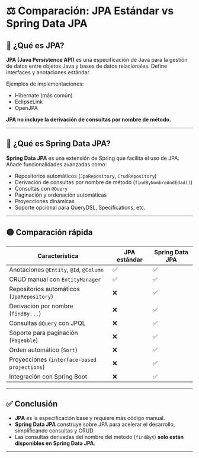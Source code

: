 
# ⚖️ Comparación: JPA Estándar vs Spring Data JPA

## 🧩 ¿Qué es JPA?

**JPA (Java Persistence API)** es una especificación de Java para la gestión de datos entre objetos Java y bases de datos relacionales. Define interfaces y anotaciones estándar.

Ejemplos de implementaciones:
- Hibernate (más común)
- EclipseLink
- OpenJPA

**JPA no incluye la derivación de consultas por nombre de método.**

---

## 🚀 ¿Qué es Spring Data JPA?

**Spring Data JPA** es una extensión de Spring que facilita el uso de JPA. Añade funcionalidades avanzadas como:

- Repositorios automáticos (`JpaRepository`, `CrudRepository`)
- Derivación de consultas por nombre de método (`findByNombreAndEdad()`)
- Consultas con `@Query`
- Paginación y ordenación automáticas
- Proyecciones dinámicas
- Soporte opcional para QueryDSL, Specifications, etc.

---

## 🟡 Comparación rápida

| Característica                             | JPA estándar | Spring Data JPA |
|-------------------------------------------|--------------|------------------|
| Anotaciones `@Entity`, `@Id`, `@Column`   | ✅           | ✅               |
| CRUD manual con `EntityManager`           | ✅           | ✅               |
| Repositorios automáticos (`JpaRepository`) | ❌           | ✅               |
| Derivación por nombre (`findBy...`)       | ❌           | ✅               |
| Consultas `@Query` con JPQL                | ❌           | ✅               |
| Soporte para paginación (`Pageable`)       | ❌           | ✅               |
| Orden automático (`Sort`)                  | ❌           | ✅               |
| Proyecciones (`interface-based projections`)| ❌          | ✅               |
| Integración con Spring Boot                | ❌           | ✅               |

---

## ✅ Conclusión

- **JPA** es la especificación base y requiere más código manual.
- **Spring Data JPA** construye sobre JPA para acelerar el desarrollo, simplificando consultas y CRUD.
- Las consultas derivadas del nombre del método (`findByX`) **solo están disponibles en Spring Data JPA**.

---
